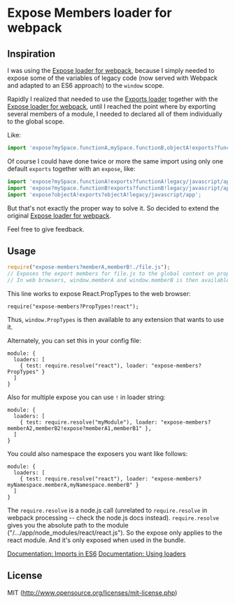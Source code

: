 # Expose Members loader for webpack

## Inspiration

I was using the [Expose loader for webpack](https://github.com/webpack/expose-loader), because I simply needed to expose some of the variables of legacy code (now served with Webpack and adapted to an ES6 approach) to the `window` scope.

Rapidly I realized that needed to use the [Exports loader](https://github.com/webpack/exports-loader) together with the [Expose loader for webpack](https://github.com/webpack/expose-loader), until I reached the point where by exporting several members of a module, I needed to declared all of them individually to the global scope.

Like:

```javascript
import 'expose?mySpace.functionA,mySpace.functionB,objectA!exports?functionA,functionB,objectA!imports?Something=>window.something!legacy/javascript/app';
```

Of course I could have done twice or more the same import using only one default `exports` together with an `expose`, like:

```javascript
import 'expose?mySpace.functionA!exports?functionA!legacy/javascript/app';
import 'expose?mySpace.functionB!exports?functionB!legacy/javascript/app';
import 'expose?objectA!exports?objectA!legacy/javascript/app';
```

But that's not exactly the proper way to solve it. So decided to extend the original [Expose loader for webpack](https://github.com/webpack/expose-loader).

Feel free to give feedback.

## Usage

``` javascript
require("expose-members?memberA,memberB!./file.js");
// Exposes the export members for file.js to the global context on properties "memberA" and "memberB".
// In web browsers, window.memberA and window.memberB is then available.
```
This line works to expose React.PropTypes to the web browser:

```
require("expose-members?PropTypes!react");
```

Thus, `window.PropTypes` is then available to any extension that wants to use it.

Alternately, you can set this in your config file:

```
module: {
  loaders: [
    { test: require.resolve("react"), loader: "expose-members?PropTypes" }
  ]
}
```
Also for multiple expose you can use `!` in loader string:
```
module: {
  loaders: [
    { test: require.resolve("myModule"), loader: "expose-members?memberA2,memberB2!expose?memberA1,memberB1" },
  ]
}
```

You could also namespace the exposers you want like follows:
```
module: {
  loaders: [
    { test: require.resolve("react"), loader: "expose-members?myNamespace.memberA,myNamespace.memberB" }
  ]
}
```

The `require.resolve` is a node.js call (unrelated to `require.resolve` in webpack
processing -- check the node.js docs instead). `require.resolve` gives you the
absolute path to the module ("/.../app/node_modules/react/react.js"). So the
expose only applies to the react module. And it's only exposed when used in the
bundle.

[Documentation: Imports in ES6](https://developer.mozilla.org/en-US/docs/Web/JavaScript/Reference/Statements/import)
[Documentation: Using loaders](http://webpack.github.io/docs/using-loaders.html)

## License

MIT (http://www.opensource.org/licenses/mit-license.php)
